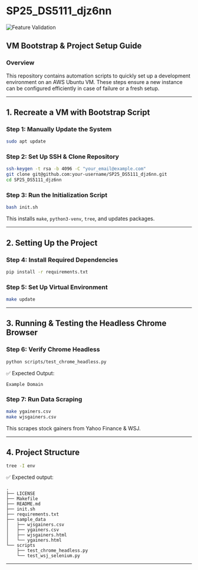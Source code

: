 # SP25_DS5111_djz6nn

![Feature Validation](https://github.com/lmedal/SP25_DS5111_djz6nn/actions/workflows/validations.yml/badge.svg)

## VM Bootstrap & Project Setup Guide

### Overview
This repository contains automation scripts to quickly set up a development environment on an AWS Ubuntu VM. These steps ensure a new instance can be configured efficiently in case of failure or a fresh setup.

---

## 1. Recreate a VM with Bootstrap Script

### Step 1: Manually Update the System
```bash
sudo apt update
```

### Step 2: Set Up SSH & Clone Repository
```bash
ssh-keygen -t rsa -b 4096 -C "your_email@example.com"
git clone git@github.com:your-username/SP25_DS5111_djz6nn.git
cd SP25_DS5111_djz6nn
```

### Step 3: Run the Initialization Script
```bash
bash init.sh
```
This installs `make`, `python3-venv`, `tree`, and updates packages.

---

## 2. Setting Up the Project

### Step 4: Install Required Dependencies
```bash
pip install -r requirements.txt
```

### Step 5: Set Up Virtual Environment
```bash
make update
```

---

## 3. Running & Testing the Headless Chrome Browser

### Step 6: Verify Chrome Headless
```bash
python scripts/test_chrome_headless.py
```
✅ Expected Output:
```
Example Domain
```

### Step 7: Run Data Scraping
```bash
make ygainers.csv
make wjsgainers.csv
```
This scrapes stock gainers from Yahoo Finance & WSJ.

---

## 4. Project Structure
```bash
tree -I env
```
✅ Expected output:
```
.
├── LICENSE
├── Makefile
├── README.md
├── init.sh
├── requirements.txt
├── sample_data
│   ├── wjsgainers.csv
│   ├── ygainers.csv
│   ├── wjsgainers.html
│   └── ygainers.html
└── scripts
    ├── test_chrome_headless.py
    └── test_wsj_selenium.py
```

---




